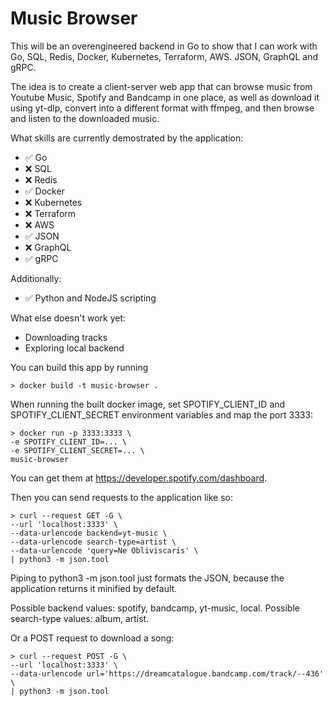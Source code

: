# Music Browser

This will be an overengineered backend in Go to show that I can work with Go,
SQL, Redis, Docker, Kubernetes, Terraform, AWS. JSON, GraphQL and gRPC.

The idea is to create a client-server web app that can browse music from 
Youtube Music, Spotify and Bandcamp in one place, as well as download it using
yt-dlp, convert into a different format with ffmpeg, and then browse and listen
to the downloaded music.

What skills are currently demostrated by the application:
- :white_check_mark: Go
- :x: SQL
- :x: Redis
- :white_check_mark: Docker
- :x: Kubernetes
- :x: Terraform
- :x: AWS
- :white_check_mark: JSON
- :x: GraphQL
- :white_check_mark: gRPC

Additionally:
- :white_check_mark: Python and NodeJS scripting

What else doesn't work yet:
- Downloading tracks
- Exploring local backend

You can build this app by running 
```
> docker build -t music-browser .
```

When running the built docker image, set SPOTIFY_CLIENT_ID and
SPOTIFY_CLIENT_SECRET environment variables and map the port 3333:
```
> docker run -p 3333:3333 \
-e SPOTIFY_CLIENT_ID=... \
-e SPOTIFY_CLIENT_SECRET=... \
music-browser
```
You can get them at https://developer.spotify.com/dashboard.

Then you can send requests to the application like so:
```
> curl --request GET -G \
--url 'localhost:3333' \
--data-urlencode backend=yt-music \
--data-urlencode search-type=artist \
--data-urlencode 'query=Ne Obliviscaris' \
| python3 -m json.tool
```
Piping to python3 -m json.tool just formats the JSON, because the application
returns it minified by default. 

Possible backend values: spotify, bandcamp, yt-music, local.
Possible search-type values: album, artist.

Or a POST request to download a song:
```
> curl --request POST -G \
--url 'localhost:3333' \
--data-urlencode url='https://dreamcatalogue.bandcamp.com/track/--436' \
| python3 -m json.tool
```
